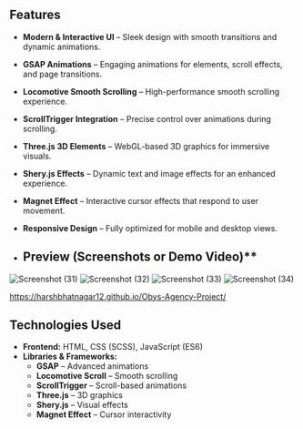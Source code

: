 ## Features  
- **Modern & Interactive UI** – Sleek design with smooth transitions and dynamic animations.  
-  **GSAP Animations** – Engaging animations for elements, scroll effects, and page transitions.  
-  **Locomotive Smooth Scrolling** – High-performance smooth scrolling experience.  
-  **ScrollTrigger Integration** – Precise control over animations during scrolling.  
-  **Three.js 3D Elements** – WebGL-based 3D graphics for immersive visuals.  
-  **Shery.js Effects** – Dynamic text and image effects for an enhanced experience.  
-  **Magnet Effect** – Interactive cursor effects that respond to user movement.  
-  **Responsive Design** – Fully optimized for mobile and desktop views.

-  ## Preview (Screenshots or Demo Video)**  
![Screenshot (31)](https://github.com/user-attachments/assets/e5f2cbfd-54f9-482d-8b60-9203b94e6358)
![Screenshot (32)](https://github.com/user-attachments/assets/33a577e7-979b-4450-823a-807b1f32fe18)
![Screenshot (33)](https://github.com/user-attachments/assets/69c1be2c-294c-4732-b029-aefa7a0df020)
![Screenshot (34)](https://github.com/user-attachments/assets/4fb991f0-a1b7-4dc9-8478-15f69592cf31)



https://harshbhatnagar12.github.io/Obys-Agency-Project/

## Technologies Used
- **Frontend:** HTML, CSS (SCSS), JavaScript (ES6)  
- **Libraries & Frameworks:**  
  - **GSAP** – Advanced animations  
  - **Locomotive Scroll** – Smooth scrolling  
  - **ScrollTrigger** – Scroll-based animations  
  - **Three.js** – 3D graphics  
  - **Shery.js** – Visual effects  
  - **Magnet Effect** – Cursor interactivity  
